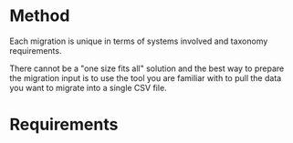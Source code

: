 # Method

Each migration is unique in terms of systems involved and taxonomy requirements. 

There cannot be a "one size fits all" solution and the best way to prepare the migration input is to use the tool you are familiar with to pull the data you want to migrate into a single CSV file.

# Requirements